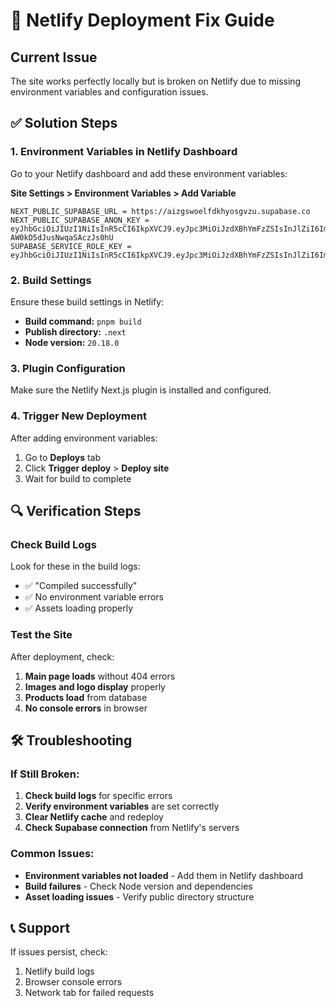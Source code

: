 # 🚀 Netlify Deployment Fix Guide

## Current Issue
The site works perfectly locally but is broken on Netlify due to missing environment variables and configuration issues.

## ✅ Solution Steps

### 1. Environment Variables in Netlify Dashboard
Go to your Netlify dashboard and add these environment variables:

**Site Settings > Environment Variables > Add Variable**

```
NEXT_PUBLIC_SUPABASE_URL = https://aizgswoelfdkhyosgvzu.supabase.co
NEXT_PUBLIC_SUPABASE_ANON_KEY = eyJhbGciOiJIUzI1NiIsInR5cCI6IkpXVCJ9.eyJpc3MiOiJzdXBhYmFzZSIsInJlZiI6ImFpemdzd29lbGZka2h5b3Nndnp1Iiwicm9sZSI6ImFub24iLCJpYXQiOjE3NTUwNTUyMjUsImV4cCI6MjA3MDYzMTIyNX0.4a7Smvc_bueFLqZNvGk-AW0kD5dJusNwqaSAczJs0hU
SUPABASE_SERVICE_ROLE_KEY = eyJhbGciOiJIUzI1NiIsInR5cCI6IkpXVCJ9.eyJpc3MiOiJzdXBhYmFzZSIsInJlZiI6ImFpemdzd29lbGZka2h5b3Nndnp1Iiwicm9sZSI6InNlcnZpY2Vfcm9sZSIsImlhdCI6MTc1NTA1NTIyNSwiZXhwIjoyMDcwNjMxMjI1fQ.gLnsyAhR8VSjbe37LdEHuFBGNDufqC4jZ9X3UOSNuGc
```

### 2. Build Settings
Ensure these build settings in Netlify:

- **Build command:** `pnpm build`
- **Publish directory:** `.next`
- **Node version:** `20.18.0`

### 3. Plugin Configuration
Make sure the Netlify Next.js plugin is installed and configured.

### 4. Trigger New Deployment
After adding environment variables:
1. Go to **Deploys** tab
2. Click **Trigger deploy** > **Deploy site**
3. Wait for build to complete

## 🔍 Verification Steps

### Check Build Logs
Look for these in the build logs:
- ✅ "Compiled successfully"
- ✅ No environment variable errors
- ✅ Assets loading properly

### Test the Site
After deployment, check:
1. **Main page loads** without 404 errors
2. **Images and logo display** properly
3. **Products load** from database
4. **No console errors** in browser

## 🛠️ Troubleshooting

### If Still Broken:
1. **Check build logs** for specific errors
2. **Verify environment variables** are set correctly
3. **Clear Netlify cache** and redeploy
4. **Check Supabase connection** from Netlify's servers

### Common Issues:
- **Environment variables not loaded** - Add them in Netlify dashboard
- **Build failures** - Check Node version and dependencies
- **Asset loading issues** - Verify public directory structure

## 📞 Support
If issues persist, check:
1. Netlify build logs
2. Browser console errors
3. Network tab for failed requests
